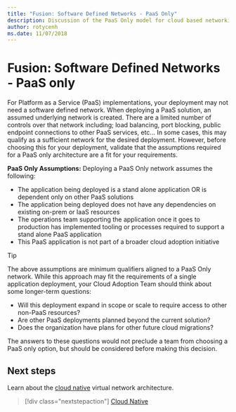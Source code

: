 ```yaml
---
title: "Fusion: Software Defined Networks - PaaS Only" 
description: Discussion of the PaaS Only model for cloud based networking functionalty.
author: rotycenh
ms.date: 11/07/2018
---
```


# Fusion: Software Defined Networks - PaaS only

For Platform as a Service (PaaS) implementations, your deployment may not need a software defined network. When deploying a PaaS solution, an assumed underlying network is created. There are a limited number of controls over that network including; load balancing, port blocking, public endpoint connections to other PaaS services, etc... In some cases, this may qualify as a sufficient network for the desired deployment. However, before choosing this for your deployment, validate that the assumptions required for a PaaS only architecture are a fit for your requirements.

**PaaS Only Assumptions:** Deploying a PaaS Only network assumes the following:

- The application being deployed is a stand alone application OR is dependent only on other PaaS solutions
- The application being deployed does not have any dependencies on existing on-prem or IaaS resources
- The operations team supporting the application once it goes to production has implemented tooling or processes required to support a stand alone PaaS application
- This PaaS application is not part of a broader cloud adoption initiative

> [!TIP]
> The above assumptions are minimum qualifiers aligned to a PaaS Only network. While this approach may fit the requirements of a single application deployment, your Cloud Adoption Team should think about some longer-term questions: 
>- Will this deployment expand in scope or scale to require access to other non-PaaS resources? 
>- Are other PaaS deployments planned beyond the current solution? 
>- Does the organization have plans for other future cloud migrations? 
> 
> The answers to these questions would not preclude a team from choosing a PaaS only option, but should be considered before making this decision.

## Next steps

Learn about the [cloud native](cloud-native.md) virtual network architecture.

> [!div class="nextstepaction"]
> [Cloud Native](cloud-native.md)